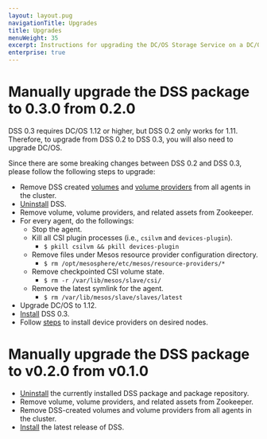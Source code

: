 ```yaml
---
layout: layout.pug
navigationTitle: Upgrades
title: Upgrades
menuWeight: 35
excerpt: Instructions for upgrading the DC/OS Storage Service on a DC/OS cluster.
enterprise: true
---
```


# Manually upgrade the DSS package to 0.3.0 from 0.2.0

DSS 0.3 requires DC/OS 1.12 or higher, but DSS 0.2 only works for 1.11.
Therefore, to upgrade from DSS 0.2 to DSS 0.3, you will also need to upgrade DC/OS.

Since there are some breaking changes between DSS 0.2 and DSS 0.3, please follow the following steps to upgrade:

* Remove DSS created [volumes](../cli-references/dcos-storage-volume/dcos-storage-volume-remove/) and [volume providers](../cli-references/dcos-storage-provider/dcos-storage-provider-remove/) from all agents in the cluster.
* [Uninstall](../uninstall/) DSS.
* Remove volume, volume providers, and related assets from Zookeeper.
* For every agent, do the followings:
  * Stop the agent.
  * Kill all CSI plugin processes (i.e., `csilvm` and `devices-plugin`).
    * `$ pkill csilvm && pkill devices-plugin`
  * Remove files under Mesos resource provider configuration directory.
    * `$ rm /opt/mesosphere/etc/mesos/resource-providers/*`
  * Remove checkpointed CSI volume state.
    * `$ rm -r /var/lib/mesos/slave/csi/`
  * Remove the latest symlink for the agent.
    * `$ rm /var/lib/mesos/slave/slaves/latest`
* Upgrade DC/OS to 1.12.
* [Install](../install/) DSS 0.3.
* Follow [steps](../cli-references/dcos-storage-device/) to install device providers on desired nodes.

# Manually upgrade the DSS package to v0.2.0 from v0.1.0

* [Uninstall](../uninstall/) the currently installed DSS package and package repository.
* Remove volume, volume providers, and related assets from Zookeeper.
* Remove DSS-created volumes and volume providers from all agents in the cluster.
* [Install](../install/) the latest release of DSS.
